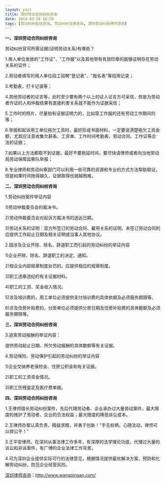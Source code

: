 ```yaml
---
layout: post
title: 深圳劳动合同纠纷咨询
date: 2014-03-18 16:59
tags: [劳动纠纷在线咨询, 劳动纠纷法律咨询, 深圳劳动纠纷律师咨询]
---
```

<strong>一、深圳劳动合同纠纷咨询</strong>

劳动纠纷官司所需证据(证明劳动关系)有哪些？

1.用人单位发放的"工作证"、"工作服"以及其他带有有效印章的能够证明存在劳动关系的证件；

2.劳动者填写的用人单位招工招聘"登记表"、"报名表"等招用记录；

3.考勤表，打卡记录等；

4.其他劳动者的证言等，此时至少要有两个以上的证人证言方可采信，但是为劳动者作证的人和仲裁结果有直接利害关系就不能作为证据采信；

5.工作时的照片，尽量拍有证据证明力的，比如穿工作服的还有劳动工作期间的等；

6.举报和起诉用工单位拖欠工资时，最好形成书面材料，一定要说清楚拖欠工资金额，尤其应注意收集欠薪条、工资单、工作时间考勤表、劳动合同、工作证等合 法的证据；

7.如果以上方法都取不到证据，最好不要拖延时间，要尽快请律师或者向当地劳动局劳动保障监察队举报；

8.专业律师和劳动纠察部门可以利用一些可靠的资源和专业的方式方法帮助取证，但是如果时间拖得越久，证据取得也就越困难。

<strong>二、深圳劳动合同纠纷咨询</strong>

1.劳动纠纷案件举证内容

1)劳动仲裁委员会的裁决书。

2)劳动仲裁委员会对起诉方裁决书的送达日期。

3)劳动关系的证明：双方所签订的劳动合同、雇用关系的证明，未签订劳动合同的应提供工作起止日期及相关证明或当事人其他协议。

2.因涉及企业开除、除名、辞退职工而引起的劳动纠纷的举证内容

1)企业开除、除名、辞退职工的决定、通知。

2)按企业内部规章制度处罚的，应提供相应的规章制度。

3)职工违章违纪的有关证据材料。

4)职工的工资、奖金收入情况。

5)涉及培训费的，用工单位必须提供支付培训费的具体依据及必须服务期限等。

6)涉及住房补贴费的，分房单位必须提供分房日期及住房补贴费的具体数额及必须服务期限等。

<strong>三、深圳劳动合同纠纷咨询</strong>

3.追索劳动报酬的举证内容：

提供劳动起止日期、所欠劳动报酬的具体数额等有关证据。

4.劳动保险、劳动保护引起的劳动纠纷的举证内容

1)企业交纳养老保险金、住房公积金和有关证据。

2)职工的工资资金情况。

3)职工伤残鉴定及医疗费单据。

<strong>四、深圳劳动合同纠纷咨询</strong>

1.王律师擅长劳动纠纷案件，先后代理劳动者、企业承办过大量劳动案件，最大限度的维护了劳动者、企业的合法权益；最大限度的降低诉讼成本。

2.王律师办案认真负责，精益求精，并勇于创新！"手无权柄，心随法动，律师可以捍公平！"

3.王平安律师，在深圳从事法律工作多年，有深厚的法学理论功底，代理过大量的诉讼和非诉案件，有广博的企业法律工作背景。

4.可为深圳企业提供实际可行的法律意见，根据情况提供最优解决方案，预防和化解劳动纠纷，防范企业经营风险。

<a href="http://www.wangpingan.com/">深圳律师咨询</a>：<a href="http://www.wangpingan.com/">http://www.wangpingan.com/</a>

